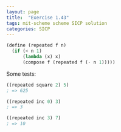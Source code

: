 ```yaml
---
layout: page
title:  "Exercise 1.43"
tags: mit-scheme scheme SICP solution
categories: SICP
---
```

```scheme
(define (repeated f n)
  (if (< n 1)
      (lambda (x) x)
      (compose f (repeated f (- n 1)))))
```
Some tests:
```scheme
((repeated square 2) 5)
; => 625

((repeated inc 0) 3)
; => 3

((repeated inc 3) 7)
; => 10
```